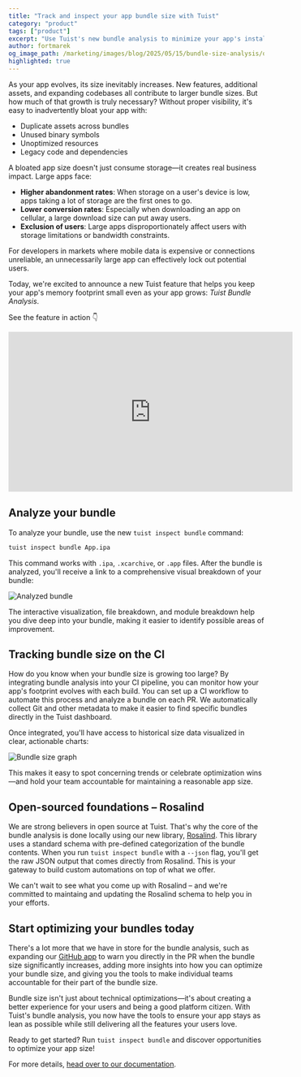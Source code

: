 ```yaml
---
title: "Track and inspect your app bundle size with Tuist"
category: "product"
tags: ["product"] 
excerpt: "Use Tuist's new bundle analysis to minimize your app's install and download size"
author: fortmarek
og_image_path: /marketing/images/blog/2025/05/15/bundle-size-analysis/og.jpg
highlighted: true
---
```


As your app evolves, its size inevitably increases. New features, additional assets, and expanding codebases all contribute to larger bundle sizes. But how much of that growth is truly necessary? Without proper visibility, it's easy to inadvertently bloat your app with:

- Duplicate assets across bundles
- Unused binary symbols
- Unoptimized resources
- Legacy code and dependencies

A bloated app size doesn't just consume storage—it creates real business impact. Large apps face:

- **Higher abandonment rates**: When storage on a user's device is low, apps taking a lot of storage are the first ones to go.
- **Lower conversion rates**: Especially when downloading an app on cellular, a large download size can put away users.
- **Exclusion of users**: Large apps disproportionately affect users with storage limitations or bandwidth constraints.

For developers in markets where mobile data is expensive or connections unreliable, an unnecessarily large app can effectively lock out potential users.

Today, we're excited to announce a new Tuist feature that helps you keep your app's memory footprint small even as your app grows: *Tuist Bundle Analysis*.

See the feature in action 👇 

<iframe title="Tuist Bundle Analysis" width="560" height="315" src="https://videos.tuist.dev/videos/embed/49198B2y42DwaJGcp1HaJq" frameborder="0" allowfullscreen="" sandbox="allow-same-origin allow-scripts allow-popups allow-forms"></iframe>

## Analyze your bundle

To analyze your bundle, use the new `tuist inspect bundle` command:

```bash
tuist inspect bundle App.ipa
```

This command works with `.ipa`, `.xcarchive`, or `.app` files. After the bundle is analyzed, you'll receive a link to a comprehensive visual breakdown of your bundle:

![Analyzed bundle](/marketing/images/blog/2025/05/15/bundle-size-analysis/analyzed-bundle.png)

The interactive visualization, file breakdown, and module breakdown help you dive deep into your bundle, making it easier to identify possible areas of improvement.

## Tracking bundle size on the CI

How do you know when your bundle size is growing too large? By integrating bundle analysis into your CI pipeline, you can monitor how your app's footprint evolves with each build. You can set up a CI workflow to automate this process and analyze a bundle on each PR. We automatically collect Git and other metadata to make it easier to find specific bundles directly in the Tuist dashboard.

Once integrated, you'll have access to historical size data visualized in clear, actionable charts:

![Bundle size graph](/marketing/images/blog/2025/05/15/bundle-size-analysis/bundle-size-graph.png)

This makes it easy to spot concerning trends or celebrate optimization wins—and hold your team accountable for maintaining a reasonable app size.

## Open-sourced foundations – Rosalind

We are strong believers in open source at Tuist. That's why the core of the bundle analysis is done locally using our new library, [Rosalind](https://github.com/tuist/Rosalind). This library uses a standard schema with pre-defined categorization of the bundle contents. When you run `tuist inspect bundle` with a `--json` flag, you'll get the raw JSON output that comes directly from Rosalind. This is your gateway to build custom automations on top of what we offer.

We can't wait to see what you come up with Rosalind – and we're committed to maintaing and updating the Rosalind schema to help you in your efforts.

## Start optimizing your bundles today

There's a lot more that we have in store for the bundle analysis, such as expanding our [GitHub app](https://github.com/marketplace/tuist) to warn you directly in the PR when the bundle size significantly increases, adding more insights into how you can optimize your bundle size, and giving you the tools to make individual teams accountable for their part of the bundle size.

Bundle size isn't just about technical optimizations—it's about creating a better experience for your users and being a good platform citizen. With Tuist's bundle analysis, you now have the tools to ensure your app stays as lean as possible while still delivering all the features your users love.

Ready to get started? Run `tuist inspect bundle` and discover opportunities to optimize your app size! 

For more details, [head over to our documentation](https://docs.tuist.dev/en/guides/develop/bundle-size).
